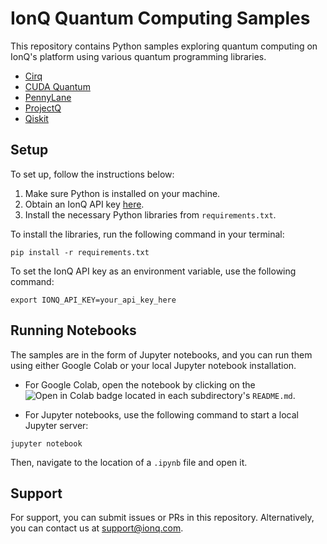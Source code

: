 # IonQ Quantum Computing Samples

This repository contains Python samples exploring quantum computing on IonQ's platform using various quantum programming libraries. 

- [Cirq](./cirq)
- [CUDA Quantum](./cuda-quantum)
- [PennyLane](./pennylane)
- [ProjectQ](./projectq)
- [Qiskit](./qiskit)

## Setup

To set up, follow the instructions below:

1. Make sure Python is installed on your machine.
2. Obtain an IonQ API key [here](https://cloud.ionq.com/settings/keys).
3. Install the necessary Python libraries from `requirements.txt`.

To install the libraries, run the following command in your terminal:

```shell
pip install -r requirements.txt
```

To set the IonQ API key as an environment variable, use the following command:

```shell
export IONQ_API_KEY=your_api_key_here
```

## Running Notebooks

The samples are in the form of Jupyter notebooks, and you can run them using either Google Colab or your local Jupyter notebook installation.

- For Google Colab, open the notebook by clicking on the ![Open in Colab](https://colab.research.google.com/assets/colab-badge.svg) badge located in each subdirectory's `README.md`.

- For Jupyter notebooks, use the following command to start a local Jupyter server:

```shell
jupyter notebook
```

Then, navigate to the location of a `.ipynb` file and open it.

## Support

For support, you can submit issues or PRs in this repository. Alternatively, you can contact us at [support@ionq.com](mailto:support@ionq.com?subject=SDK%20help).
